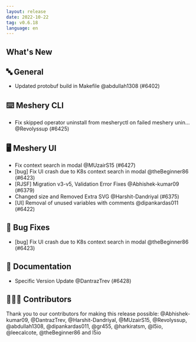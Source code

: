 ```yaml
---
layout: release
date: 2022-10-22
tag: v0.6.18
language: en
---
```


## What's New
## 🔤 General
- Updated protobuf build in Makefile @abdullah1308 (#6402)

## ⌨️ Meshery CLI

- Fix skipped operator uninstall from mesheryctl on failed meshery unin… @Revolyssup (#6425)

## 🖥 Meshery UI

- Fix context search in modal @MUzairS15 (#6427)
- [bug] Fix UI crash due to K8s context search in modal @theBeginner86 (#6423)
- [RJSF] Migration v3-v5, Validation Error Fixes  @Abhishek-kumar09 (#6379)
- Changed size and Removed Extra SVG @Harshit-Dandriyal (#6375)
- [UI] Removal of unused variables with comments @dipankardas011 (#6422)

## 🐛 Bug Fixes

- [bug] Fix UI crash due to K8s context search in modal @theBeginner86 (#6423)

## 📖 Documentation

- Specific Version Update @DantrazTrev (#6428)

## 👨🏽‍💻 Contributors

Thank you to our contributors for making this release possible:
@Abhishek-kumar09, @DantrazTrev, @Harshit-Dandriyal, @MUzairS15, @Revolyssup, @abdullah1308, @dipankardas011, @gr455, @harkiratsm, @l5io, @leecalcote, @theBeginner86 and l5io
